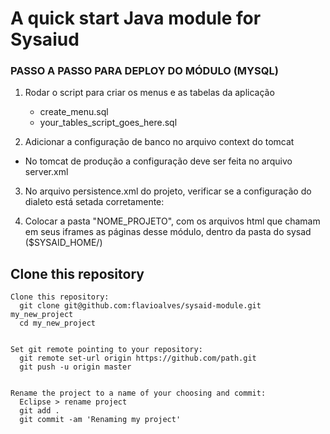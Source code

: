 
# A quick start Java module for Sysaiud

### PASSO A PASSO PARA DEPLOY DO MÓDULO (MYSQL)

1. Rodar o script para criar os menus e as tabelas da aplicação
	- create_menu.sql 
	- your_tables_script_goes_here.sql

2. Adicionar a configuração de banco no arquivo context do tomcat 
- No tomcat de produção a configuração deve ser feita no arquivo server.xml 

<!-- Configuracao do MySql --!>
  <Resource name="jdbc/sysaid" auth="Container"
    type="javax.sql.DataSource" driverClassName="com.mysql.jdbc.Driver"
    url="jdbc:mysql://localhost:3306/sysaid"
    username="root" password="rootdb" maxActive="20" maxIdle="10" maxWait="-1"/>
	
<!-- /Configuracao do MySql -->

3. No arquivo persistence.xml do projeto, verificar se a configuração do dialeto está setada corretamente:
  <property name="hibernate.dialect" value="org.hibernate.dialect.Oracle10gDialect"/>
  <property name="hibernate.default_schema" value="SYSAIDHOM"/>

4. Colocar a pasta "NOME_PROJETO", com os arquivos html que chamam em seus iframes as páginas desse módulo, dentro da pasta do sysad ($SYSAID_HOME/)


## Clone this repository

	Clone this repository:
	  git clone git@github.com:flavioalves/sysaid-module.git my_new_project
	  cd my_new_project
	
	
	Set git remote pointing to your repository:
	  git remote set-url origin https://github.com/path.git
	  git push -u origin master


	Rename the project to a name of your choosing and commit:
	  Eclipse > rename project 
	  git add .
	  git commit -am 'Renaming my project'
	
	